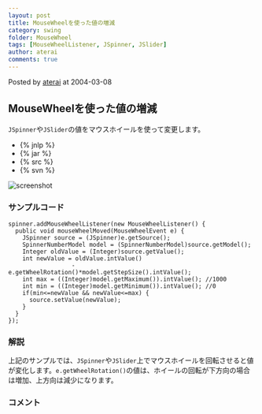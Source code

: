 ```yaml
---
layout: post
title: MouseWheelを使った値の増減
category: swing
folder: MouseWheel
tags: [MouseWheelListener, JSpinner, JSlider]
author: aterai
comments: true
---
```


Posted by [aterai](http://terai.xrea.jp/aterai.html) at 2004-03-08

## MouseWheelを使った値の増減
`JSpinner`や`JSlider`の値をマウスホイールを使って変更します。

- {% jnlp %}
- {% jar %}
- {% src %}
- {% svn %}

<!-- dummy comment line for breaking list -->

![screenshot](https://lh5.googleusercontent.com/_9Z4BYR88imo/TQTQH9EVaHI/AAAAAAAAAfE/Dv-UnuISmXM/s800/MouseWheel.png)

### サンプルコード
<pre class="prettyprint"><code>spinner.addMouseWheelListener(new MouseWheelListener() {
  public void mouseWheelMoved(MouseWheelEvent e) {
    JSpinner source = (JSpinner)e.getSource();
    SpinnerNumberModel model = (SpinnerNumberModel)source.getModel();
    Integer oldValue = (Integer)source.getValue();
    int newValue = oldValue.intValue()
                  -e.getWheelRotation()*model.getStepSize().intValue();
    int max = ((Integer)model.getMaximum()).intValue(); //1000
    int min = ((Integer)model.getMinimum()).intValue(); //0
    if(min&lt;=newValue &amp;&amp; newValue&lt;=max) {
      source.setValue(newValue);
    }
  }
});
</code></pre>

### 解説
上記のサンプルでは、`JSpinner`や`JSlider`上でマウスホイールを回転させると値が変化します。`e.getWheelRotation()`の値は、ホイールの回転が下方向の場合は増加、上方向は減少になります。

### コメント
